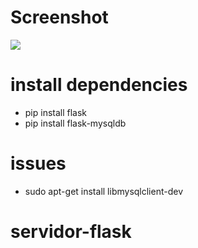 # Screenshot
![](docs/screenshot.png)

# install dependencies
- pip install flask
- pip install flask-mysqldb

# issues
- sudo apt-get install libmysqlclient-dev
# servidor-flask

